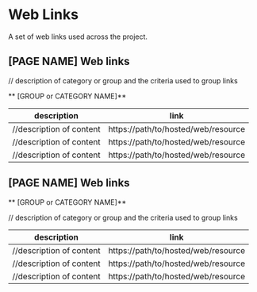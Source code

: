 # Web Links

A set of web links used across the project.

## [PAGE NAME] Web links

// description of category or group and the criteria used to group links

** [GROUP or CATEGORY NAME]**

| description | link |
| -- | -- |
| //description of content | https://path/to/hosted/web/resource |
| //description of content | https://path/to/hosted/web/resource |
| //description of content | https://path/to/hosted/web/resource |

## [PAGE NAME] Web links

** [GROUP or CATEGORY NAME]**

// description of category or group and the criteria used to group links

| description | link |
| -- | -- |
| //description of content | https://path/to/hosted/web/resource |
| //description of content | https://path/to/hosted/web/resource |
| //description of content | https://path/to/hosted/web/resource |

